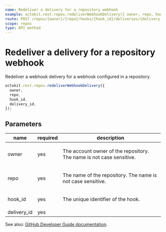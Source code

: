 ```yaml
---
name: Redeliver a delivery for a repository webhook
example: octokit.rest.repos.redeliverWebhookDelivery({ owner, repo, hook_id, delivery_id })
route: POST /repos/{owner}/{repo}/hooks/{hook_id}/deliveries/{delivery_id}/attempts
scope: repos
type: API method
---
```


# Redeliver a delivery for a repository webhook

Redeliver a webhook delivery for a webhook configured in a repository.

```js
octokit.rest.repos.redeliverWebhookDelivery({
  owner,
  repo,
  hook_id,
  delivery_id,
});
```

## Parameters

<table>
  <thead>
    <tr>
      <th>name</th>
      <th>required</th>
      <th>description</th>
    </tr>
  </thead>
  <tbody>
    <tr><td>owner</td><td>yes</td><td>

The account owner of the repository. The name is not case sensitive.

</td></tr>
<tr><td>repo</td><td>yes</td><td>

The name of the repository. The name is not case sensitive.

</td></tr>
<tr><td>hook_id</td><td>yes</td><td>

The unique identifier of the hook.

</td></tr>
<tr><td>delivery_id</td><td>yes</td><td>

</td></tr>
  </tbody>
</table>

See also: [GitHub Developer Guide documentation](https://docs.github.com/enterprise-cloud@latest//rest/webhooks/repo-deliveries#redeliver-a-delivery-for-a-repository-webhook).
